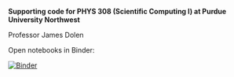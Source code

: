 **Supporting code for PHYS 308 (Scientific Computing I) at Purdue University Northwest**

Professor James Dolen


Open notebooks in Binder:

[![Binder](https://mybinder.org/badge_logo.svg)](https://mybinder.org/v2/gh/jdolen/PurdueNorthwest_PHYS308_ScientificComputing1/master)

